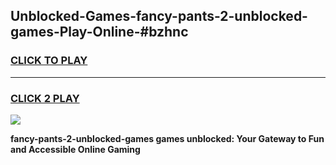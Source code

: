 
## Unblocked-Games-fancy-pants-2-unblocked-games-Play-Online-#bzhnc
<h3>
<a href="https://premium.freeplayer.one?title=fancy-pants-2-unblocked-games&ref=27F">CLICK TO PLAY</a></h3>
<hr>

<h3>
<a href="https://premium.freeplayer.one?title=fancy-pants-2-unblocked-games&ref=27F">CLICK 2 PLAY</a>
  
</h3>

<a href="https://premium.freeplayer.one?title=fancy-pants-2-unblocked-games&ref=27F"><img src="https://clearcache.store/games.png"></a>


**fancy-pants-2-unblocked-games games unblocked: Your Gateway to Fun and Accessible Online Gaming**
